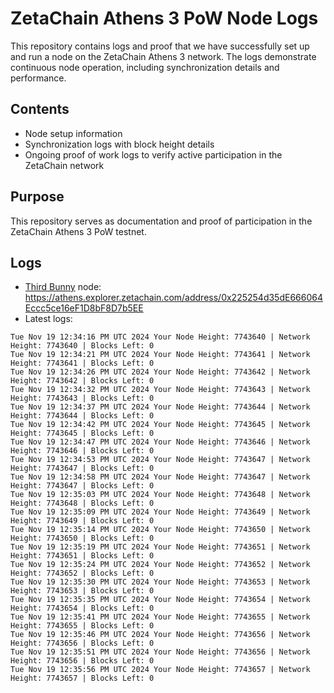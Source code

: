 # ZetaChain Athens 3 PoW Node Logs
This repository contains logs and proof that we have successfully set up and run a node on the ZetaChain Athens 3 network. The logs demonstrate continuous node operation, including synchronization details and performance.

## Contents
- Node setup information
- Synchronization logs with block height details
- Ongoing proof of work logs to verify active participation in the ZetaChain network

## Purpose
This repository serves as documentation and proof of participation in the ZetaChain Athens 3 PoW testnet.

## Logs

- [Third Bunny](https://thirdbunny.xyz/) node: https://athens.explorer.zetachain.com/address/0x225254d35dE666064Eccc5ce16eF1D8bF8D7b5EE
- Latest logs:
```
Tue Nov 19 12:34:16 PM UTC 2024 Your Node Height: 7743640 | Network Height: 7743640 | Blocks Left: 0
Tue Nov 19 12:34:21 PM UTC 2024 Your Node Height: 7743641 | Network Height: 7743641 | Blocks Left: 0
Tue Nov 19 12:34:26 PM UTC 2024 Your Node Height: 7743642 | Network Height: 7743642 | Blocks Left: 0
Tue Nov 19 12:34:32 PM UTC 2024 Your Node Height: 7743643 | Network Height: 7743643 | Blocks Left: 0
Tue Nov 19 12:34:37 PM UTC 2024 Your Node Height: 7743644 | Network Height: 7743644 | Blocks Left: 0
Tue Nov 19 12:34:42 PM UTC 2024 Your Node Height: 7743645 | Network Height: 7743645 | Blocks Left: 0
Tue Nov 19 12:34:47 PM UTC 2024 Your Node Height: 7743646 | Network Height: 7743646 | Blocks Left: 0
Tue Nov 19 12:34:53 PM UTC 2024 Your Node Height: 7743647 | Network Height: 7743647 | Blocks Left: 0
Tue Nov 19 12:34:58 PM UTC 2024 Your Node Height: 7743647 | Network Height: 7743647 | Blocks Left: 0
Tue Nov 19 12:35:03 PM UTC 2024 Your Node Height: 7743648 | Network Height: 7743648 | Blocks Left: 0
Tue Nov 19 12:35:09 PM UTC 2024 Your Node Height: 7743649 | Network Height: 7743649 | Blocks Left: 0
Tue Nov 19 12:35:14 PM UTC 2024 Your Node Height: 7743650 | Network Height: 7743650 | Blocks Left: 0
Tue Nov 19 12:35:19 PM UTC 2024 Your Node Height: 7743651 | Network Height: 7743651 | Blocks Left: 0
Tue Nov 19 12:35:24 PM UTC 2024 Your Node Height: 7743652 | Network Height: 7743652 | Blocks Left: 0
Tue Nov 19 12:35:30 PM UTC 2024 Your Node Height: 7743653 | Network Height: 7743653 | Blocks Left: 0
Tue Nov 19 12:35:35 PM UTC 2024 Your Node Height: 7743654 | Network Height: 7743654 | Blocks Left: 0
Tue Nov 19 12:35:41 PM UTC 2024 Your Node Height: 7743655 | Network Height: 7743655 | Blocks Left: 0
Tue Nov 19 12:35:46 PM UTC 2024 Your Node Height: 7743656 | Network Height: 7743656 | Blocks Left: 0
Tue Nov 19 12:35:51 PM UTC 2024 Your Node Height: 7743656 | Network Height: 7743656 | Blocks Left: 0
Tue Nov 19 12:35:56 PM UTC 2024 Your Node Height: 7743657 | Network Height: 7743657 | Blocks Left: 0
```
